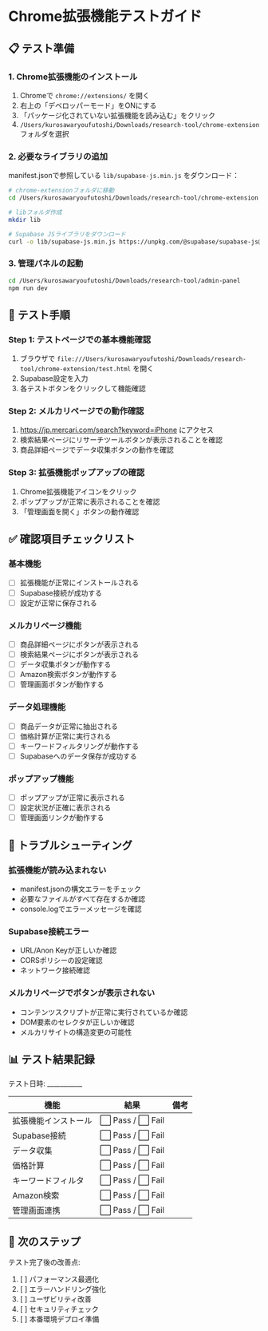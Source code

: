 # Chrome拡張機能テストガイド

## 📋 テスト準備

### 1. Chrome拡張機能のインストール

1. Chromeで `chrome://extensions/` を開く
2. 右上の「デベロッパーモード」をONにする
3. 「パッケージ化されていない拡張機能を読み込む」をクリック
4. `/Users/kurosawaryoufutoshi/Downloads/research-tool/chrome-extension` フォルダを選択

### 2. 必要なライブラリの追加

manifest.jsonで参照している `lib/supabase-js.min.js` をダウンロード：

```bash
# chrome-extensionフォルダに移動
cd /Users/kurosawaryoufutoshi/Downloads/research-tool/chrome-extension

# libフォルダ作成
mkdir lib

# Supabase JSライブラリをダウンロード
curl -o lib/supabase-js.min.js https://unpkg.com/@supabase/supabase-js@2/dist/umd/supabase.min.js
```

### 3. 管理パネルの起動

```bash
cd /Users/kurosawaryoufutoshi/Downloads/research-tool/admin-panel
npm run dev
```

## 🧪 テスト手順

### Step 1: テストページでの基本機能確認

1. ブラウザで `file:///Users/kurosawaryoufutoshi/Downloads/research-tool/chrome-extension/test.html` を開く
2. Supabase設定を入力
3. 各テストボタンをクリックして機能確認

### Step 2: メルカリページでの動作確認

1. https://jp.mercari.com/search?keyword=iPhone にアクセス
2. 検索結果ページにリサーチツールボタンが表示されることを確認
3. 商品詳細ページでデータ収集ボタンの動作を確認

### Step 3: 拡張機能ポップアップの確認

1. Chrome拡張機能アイコンをクリック
2. ポップアップが正常に表示されることを確認
3. 「管理画面を開く」ボタンの動作確認

## ✅ 確認項目チェックリスト

### 基本機能
- [ ] 拡張機能が正常にインストールされる
- [ ] Supabase接続が成功する
- [ ] 設定が正常に保存される

### メルカリページ機能
- [ ] 商品詳細ページにボタンが表示される
- [ ] 検索結果ページにボタンが表示される
- [ ] データ収集ボタンが動作する
- [ ] Amazon検索ボタンが動作する
- [ ] 管理画面ボタンが動作する

### データ処理機能
- [ ] 商品データが正常に抽出される
- [ ] 価格計算が正常に実行される
- [ ] キーワードフィルタリングが動作する
- [ ] Supabaseへのデータ保存が成功する

### ポップアップ機能
- [ ] ポップアップが正常に表示される
- [ ] 設定状況が正確に表示される
- [ ] 管理画面リンクが動作する

## 🐛 トラブルシューティング

### 拡張機能が読み込まれない
- manifest.jsonの構文エラーをチェック
- 必要なファイルがすべて存在するか確認
- console.logでエラーメッセージを確認

### Supabase接続エラー
- URL/Anon Keyが正しいか確認
- CORSポリシーの設定確認
- ネットワーク接続確認

### メルカリページでボタンが表示されない
- コンテンツスクリプトが正常に実行されているか確認
- DOM要素のセレクタが正しいか確認
- メルカリサイトの構造変更の可能性

## 📊 テスト結果記録

テスト日時: ___________

| 機能 | 結果 | 備考 |
|------|------|------|
| 拡張機能インストール | ⬜ Pass / ⬜ Fail | |
| Supabase接続 | ⬜ Pass / ⬜ Fail | |
| データ収集 | ⬜ Pass / ⬜ Fail | |
| 価格計算 | ⬜ Pass / ⬜ Fail | |
| キーワードフィルタ | ⬜ Pass / ⬜ Fail | |
| Amazon検索 | ⬜ Pass / ⬜ Fail | |
| 管理画面連携 | ⬜ Pass / ⬜ Fail | |

## 📝 次のステップ

テスト完了後の改善点:

1. [ ] パフォーマンス最適化
2. [ ] エラーハンドリング強化
3. [ ] ユーザビリティ改善
4. [ ] セキュリティチェック
5. [ ] 本番環境デプロイ準備